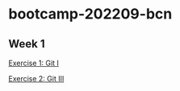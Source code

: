 # bootcamp-202209-bcn

## Week 1

[Exercise 1: Git I](/week1/exercises/exercise-git-basics-1)

[Exercise 2: Git III](/week1/exercises/exercise-git-basics-3)
